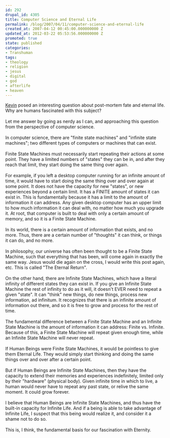 ```yaml
---
id: 292
drupal_id: 4305
title: Computer Science and Eternal Life
permalink: /blog/2007/04/11/computer-science-and-eternal-life
created_at: 2007-04-12 00:45:00.000000000 Z
updated_at: 2012-03-22 05:53:56.000000000 Z
promoted: true
state: published
categories:
- Transhuman
tags:
- theology
- religion
- jesus
- digital
- god
- afterlife
- heaven
---
```

<a href="http://transmillennial.blogspot.com/">Kevin</a> posed an interesting question about post-mortem fate and eternal life. Why are humans fascinated with this subject?<br /><br />Let me answer  by going as nerdy as I can, and approaching this question from the perspective of computer science.<br /><br />In computer science, there are "finite state machines" and "infinite state machines"; two different types of computers or machines that can exist.<br /><br />Finite State Machines must necessarily start repeating their actions at some point. They have a limited numbers of "states" they can be in, and after they reach that limit, they start doing the same thing over again.<br /><br />For example, if you left a desktop computer running for an infinite amount of time, it would have to start doing the same thing over and over again at some point. It does not have the capacity for new "states", or new experiences beyond a certain limit. It has a FINITE amount of states it can exist in. This is fundamentally because it has a limit to the amount of information it can address. Any given desktop computer has an upper limit to how much information it can deal with, no matter how much you upgrade it. At root, that computer is built to deal with only a certain amount of memory, and so it is a Finite State Machine.<br /><br />In its world, there is a certain amount of information that exists, and no more. Thus, there are a certain number of "thoughts" it can think, or things it can do, and no more.<br /><br />In philosophy, our universe has often been thought to be a Finite State Machine, such that everything that has been, will come again in exactly the same way. Jesus would die again on the cross, I would write this post again, etc. This is called "The Eternal Return".<br /><br />On the other hand, there are Infinite State Machines, which have a literal infinity of different states they can exist in. If you give an Infinite State Machine the rest of infinity to do as it will, it doesn't EVER need to repeat a given "state". It can "think" new things, do new things, process new information, ad infinitum.  It recognizes that there is an infinite amount of information out there, and so it is free to grow and process for the rest of time.<br /><br />The fundamental difference between a Finite State Machine and an Infinite State Machine is the amount of information it can address: Finite vs. Infinite. Because of this, a Finite State Machine will repeat given enough time, while an Infinite State Machine will never repeat.<br /><br />If Human Beings were Finite State Machines, it would be pointless to give them Eternal Life. They would simply start thinking and doing the same things over and over after a certain point.<br /><br />But if Human Beings are Infinite State Machines, then they have the capacity to extend their memories and experiences indefinitely, limited only by their "hardware" (physical body). Given infinite time in which to live, a human would never have to repeat any past state, or relive the same moment. It could grow forever.<br /><br />I believe that Human Beings are Infinite State Machines, and thus have the built-in capacity for Infinite Life. And if a being is able to take advantage of Infinite Life, I suspect that this being would realize it, and consider it a shame not to do so.<br /><br />This is, I think, the fundamental basis for our fascination with Eternity.
